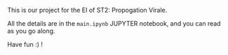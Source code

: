 This is our project for the EI of ST2: Propogation Virale.  

All the details are in the `main.ipynb` JUPYTER notebook, and you can read as you go along. 
   
Have fun :) !  
    
 
